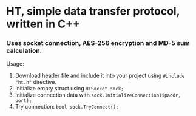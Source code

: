 # HT, simple data transfer protocol, written in C++

### Uses socket connection, AES-256 encryption and MD-5 sum calculation.

Usage:
1. Download header file and include it into your project using `#include "ht.h"` directive.
2. Initialize empty struct using `HTSocket sock;`
3. Initialize connection data with `sock.InitializeConnection(ipaddr, port);`
4. Try connection: `bool sock.TryConnect();`
     